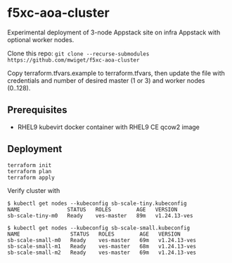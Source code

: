 # f5xc-aoa-cluster

Experimental deployment of 3-node Appstack site on infra Appstack with optional worker nodes.

Clone this repo: `git clone --recurse-submodules https://github.com/mwiget/f5xc-aoa-cluster`

Copy terraform.tfvars.example to terraform.tfvars, then update the file with credentials 
and number of desired master (1 or 3) and worker nodes (0..128).

## Prerequisites

- RHEL9 kubevirt docker container with RHEL9 CE qcow2 image

## Deployment

```
terraform init
terraform plan
terraform apply
```

Verify cluster with

```
$ kubectl get nodes --kubeconfig sb-scale-tiny.kubeconfig
NAME               STATUS   ROLES        AGE   VERSION
sb-scale-tiny-m0   Ready    ves-master   89m   v1.24.13-ves

$ kubectl get nodes --kubeconfig sb-scale-small.kubeconfig 
NAME                STATUS   ROLES        AGE   VERSION
sb-scale-small-m0   Ready    ves-master   69m   v1.24.13-ves
sb-scale-small-m1   Ready    ves-master   68m   v1.24.13-ves
sb-scale-small-m2   Ready    ves-master   69m   v1.24.13-ves
```
